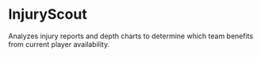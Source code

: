 # InjuryScout
Analyzes injury reports and depth charts to determine which team benefits from current player availability.
